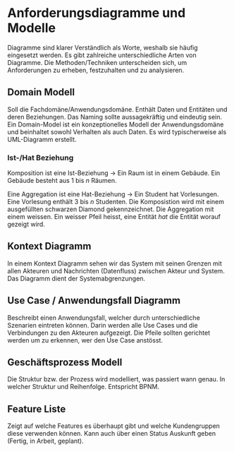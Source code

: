 # Anforderungsdiagramme und Modelle

Diagramme sind klarer Verständlich als Worte, weshalb sie häufig eingesetzt werden. Es gibt
zahlreiche unterschiedliche Arten von Diagramme. Die Methoden/Techniken unterscheiden sich, um
Anforderungen zu erheben, festzuhalten und zu analysieren.

## Domain Modell

Soll die Fachdomäne/Anwendungsdomäne. Enthält Daten und Entitäten und deren Beziehungen. Das Naming
sollte aussagekräftig und eindeutig sein. Ein Domain-Model ist ein konzeptionelles Modell der
Anwendungsdomäne und beinhaltet sowohl Verhalten als auch Daten. Es wird typischerweise als
UML-Diagramm erstellt.

### Ist-/Hat Beziehung

Komposition ist eine Ist-Beziehung -> Ein Raum ist in einem Gebäude. Ein Gebäude besteht aus 1 bis
$n$ Räumen.

Eine Aggregation ist eine Hat-Beziehung -> Ein Student hat Vorlesungen. Eine Vorlesung enthält 3 bis
$n$ Studenten. Die Komposistion wird mit einem ausgefüllten schwarzen Diamond gekennzeichnet. Die
Aggregation mit einem weissen. Ein weisser Pfeil heisst, eine Entität *hat* die Entität worauf
gezeigt wird.

## Kontext Diagramm

In einem Kontext Diagramm sehen wir das System mit seinen Grenzen mit allen Akteuren und
Nachrichten (Datenfluss) zwischen Akteur und System. Das Diagramm dient der Systemabgrenzungen.

## Use Case / Anwendungsfall Diagramm

Beschreibt einen Anwendungsfall, welcher durch unterschiedliche Szenarien eintreten können. Darin
werden alle Use Cases und die Verbindungen zu den Akteuren aufgezeigt. Die Pfeile sollten gerichtet
werden um zu erkennen, wer den Use Case anstösst.

## Geschäftsprozess Modell

Die Struktur bzw. der Prozess wird modelliert, was passiert wann genau. In welcher Struktur und
Reihenfolge. Entspricht BPNM.

## Feature Liste

Zeigt auf welche Features es überhaupt gibt und welche Kundengruppen diese verwenden können. Kann
auch über einen Status Auskunft geben (Fertig, in Arbeit, geplant).

